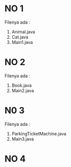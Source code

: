 # NO 1

Filenya ada :
1. Animal.java
2. Cat.java
3. Main1.java

# NO 2

Filenya ada :
1. Book.java
2. Main2.java

# N0 3

Filenya ada :
1. ParkingTicketMachine.java
2. Main3.java

# NO 4
